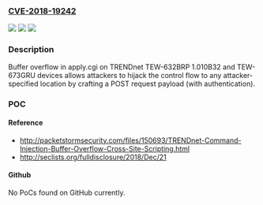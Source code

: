 ### [CVE-2018-19242](https://cve.mitre.org/cgi-bin/cvename.cgi?name=CVE-2018-19242)
![](https://img.shields.io/static/v1?label=Product&message=n%2Fa&color=blue)
![](https://img.shields.io/static/v1?label=Version&message=n%2Fa&color=blue)
![](https://img.shields.io/static/v1?label=Vulnerability&message=n%2Fa&color=brighgreen)

### Description

Buffer overflow in apply.cgi on TRENDnet TEW-632BRP 1.010B32 and TEW-673GRU devices allows attackers to hijack the control flow to any attacker-specified location by crafting a POST request payload (with authentication).

### POC

#### Reference
- http://packetstormsecurity.com/files/150693/TRENDnet-Command-Injection-Buffer-Overflow-Cross-Site-Scripting.html
- http://seclists.org/fulldisclosure/2018/Dec/21

#### Github
No PoCs found on GitHub currently.

